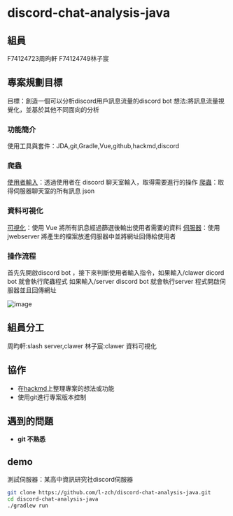 # discord-chat-analysis-java

## 組員
F74124723周昀軒 F74124749林子宸

## 專案規劃目標
目標：創造一個可以分析discord用戶訊息流量的discord bot
想法:將訊息流量視覺化，並基於其他不同面向的分析

### 功能簡介
使用工具與套件：JDA,git,Gradle,Vue,github,hackmd,discord

### 爬蟲
[使用者輸入](https://github.com/l-zch/discord-chat-analysis-java/blob/main/app/src/main/java/app/SlashBot.java)：透過使用者在 discord 聊天室輸入，取得需要進行的操作
[爬蟲](https://github.com/l-zch/discord-chat-analysis-java/blob/main/app/src/main/java/crawler/Crawler.java)：取得伺服器聊天室的所有訊息 json
### 資料可視化
[可視化](https://github.com/l-zch/discord-stat-frontend)：使用 Vue 將所有訊息經過篩選後輸出使用者需要的資料
[伺服器](https://github.com/l-zch/discord-chat-analysis-java/blob/main/app/src/main/java/app/CustomHttpServer.java)：使用 jwebserver 將產生的檔案放進伺服器中並將網址回傳給使用者


### 操作流程

首先先開啟discord bot ，接下來判斷使用者輸入指令，如果輸入/clawer dicord bot 就會執行爬蟲程式
如果輸入/server discord bot 就會執行server 程式開啟伺服器並且回傳網址

![image](https://hackmd.io/_uploads/rJ10MBarC.png)




## 組員分工
周昀軒:slash server,clawer
林子宸:clawer 資料可視化

## 協作
* 在[hackmd](https://hackmd.io/@yunshiuan/ByNZ37dSC)上整理專案的想法或功能
* 使用git進行專案版本控制

## 遇到的問題
* **git 不熟悉** 


## demo
測試伺服器：某高中資訊研究社discord伺服器


```sh
git clone https://github.com/l-zch/discord-chat-analysis-java.git
cd discord-chat-analysis-java
./gradlew run
```
